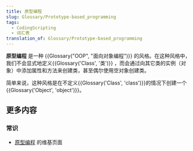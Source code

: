 ```yaml
---
title: 原型编程
slug: Glossary/Prototype-based_programming
tags:
  - CodingScripting
  - 词汇表
translation_of: Glossary/Prototype-based_programming
---
```

**原型编程** 是一种 {{Glossary("OOP", "面向对象编程")}} 的风格。在这种风格中，我们不会显式地定义{{Glossary('Class', '类')}} ，而会通过向其它类的实例（对象）中添加属性和方法来创建类，甚至偶尔使用空对象创建类。

简单来说，这种风格是在不定义{{Glossary('Class', 'class')}}的情况下创建一个 {{Glossary('Object', 'object')}}。

## 更多内容

### 常识

- [原型编程](https://zh.wikipedia.org/wiki/Prototype-based_programming) 的维基页面
